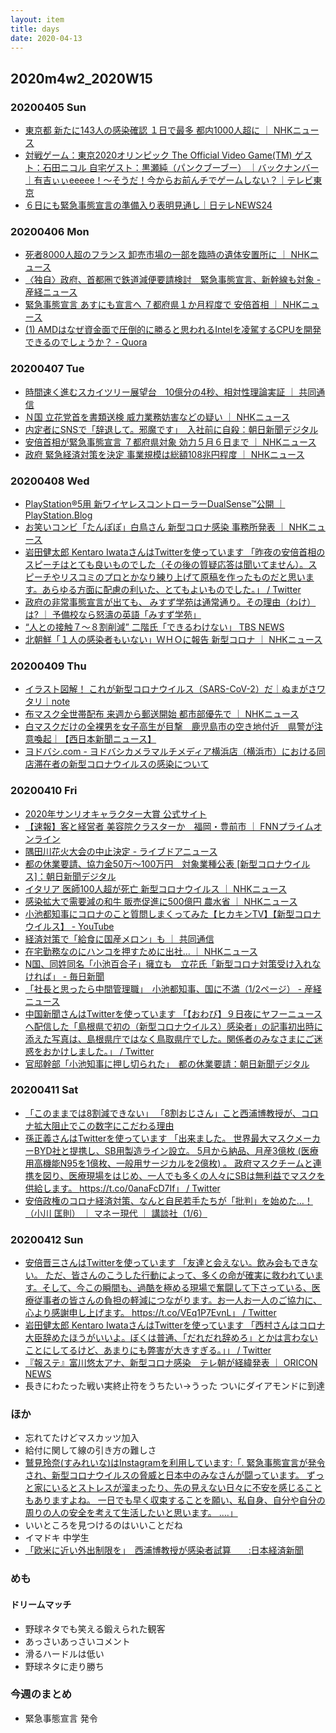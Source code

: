 ```yaml
---
layout: item
title: days
date: 2020-04-13
---
```

## 2020m4w2_2020W15

### 20200405 Sun
- [東京都 新たに143人の感染確認 １日で最多 都内1000人超に ｜ NHKニュース](https://www3.nhk.or.jp/news/html/20200405/k10012369381000.html)
- [対戦ゲーム：東京2020オリンピック The Official Video Game(TM) ゲスト：石田ニコル 自宅ゲスト：黒瀬純（パンクブーブー） ｜バックナンバー｜有吉ぃぃeeeee！～そうだ！今からお前んチでゲームしない？｜テレビ東京](https://www.tv-tokyo.co.jp/ariyoshieeeee/backnumber/index.html?trgt=20200405)
- [６日にも緊急事態宣言の準備入り表明見通し｜日テレNEWS24](https://www.news24.jp/articles/2020/04/05/04620761.html)

### 20200406 Mon
- [死者8000人超のフランス 卸売市場の一部を臨時の遺体安置所に ｜ NHKニュース](https://www3.nhk.or.jp/news/html/20200406/k10012370021000.html)
- [〈独自〉政府、首都圏で鉄道減便要請検討　緊急事態宣言、新幹線も対象 - 産経ニュース](https://www.sankei.com/politics/news/200406/plt2004060009-n1.html)
- [緊急事態宣言 あすにも宣言へ ７都府県１か月程度で 安倍首相 ｜ NHKニュース](https://www3.nhk.or.jp/news/html/20200406/k10012370791000.html)
- [(1) AMDはなぜ資金面で圧倒的に勝ると思われるIntelを凌駕するCPUを開発できるのでしょうか？ - Quora](https://jp.quora.com/AMD-ha-naze-shikin-men-de-attouteki-ni-masaru-to-omoi-wareru-Intel-wo-ryouga-suru-CPU-wo-kaihatsu-dekiru-node-shou-ka)

### 20200407 Tue
- [時間速く進むスカイツリー展望台　10億分の4秒、相対性理論実証 ｜ 共同通信](https://this.kiji.is/619910140409316449)
- [Ｎ国 立花党首を書類送検 威力業務妨害などの疑い ｜ NHKニュース](https://www3.nhk.or.jp/news/html/20200407/k10012372011000.html)
- [内定者にSNSで「辞退して。邪魔です」　入社前に自殺：朝日新聞デジタル](https://www.asahi.com/articles/ASN495JDNN49ULFA011.html)
- [安倍首相が緊急事態宣言 ７都府県対象 効力５月６日まで ｜ NHKニュース](https://www3.nhk.or.jp/news/html/20200407/k10012373011000.html)
- [政府 緊急経済対策を決定 事業規模は総額108兆円程度 ｜ NHKニュース](https://www3.nhk.or.jp/news/html/20200407/k10012373231000.html)

### 20200408 Wed
- [PlayStation®5用 新ワイヤレスコントローラーDualSense™公開 ｜ PlayStation.Blog](https://www.jp.playstation.com/blog/detail/9498/20200408-ps5.html)
- [お笑いコンビ「たんぽぽ」白鳥さん 新型コロナ感染 事務所発表 ｜ NHKニュース](https://www3.nhk.or.jp/news/html/20200408/k10012375311000.html)
- [岩田健太郎 Kentaro IwataさんはTwitterを使っています 「昨夜の安倍首相のスピーチはとても良いものでした（その後の質疑応答は聞いてません）。スピーチやリスコミのプロとかなり練り上げて原稿を作ったものだと思います。あらゆる方面に配慮の利いた、とてもよいものでした。」 / Twitter](https://twitter.com/georgebest1969/status/1247645792623407105)
- [政府の非常事態宣言が出ても、 みすず学苑は通常通り。その理由（わけ）は? ｜ 予備校なら怒濤の英語「みすず学苑」](https://www.misuzu-gakuen.jp/emergency/)
- [“人との接触７～８割削減” 二階氏「できるわけない」 TBS NEWS](https://news.tbs.co.jp/newseye/tbs_newseye3951298.html)
- [北朝鮮「１人の感染者もいない」ＷＨＯに報告 新型コロナ ｜ NHKニュース](https://www3.nhk.or.jp/news/html/20200408/k10012375961000.html)

### 20200409 Thu
- [イラスト図解！ これが新型コロナウイルス（SARS-CoV-2）だ｜ぬまがさワタリ｜note](https://note.com/numagasa/n/n40e78b961a15)
- [布マスク全世帯配布 来週から郵送開始 都市部優先で ｜ NHKニュース](https://www3.nhk.or.jp/news/html/20200409/k10012377121000.html)
- [白マスクだけの全裸男を女子高生が目撃　鹿児島市の空き地付近　県警が注意喚起｜【西日本新聞ニュース】](https://www.nishinippon.co.jp/item/n/599163/)
- [ヨドバシ.com - ヨドバシカメラマルチメディア横浜店（横浜市）における同店滞在者の新型コロナウイルスの感染について](https://www.yodobashi.com/ec/support/news/200409336540/index.html)

### 20200410 Fri
- [2020年サンリオキャラクター大賞 公式サイト](https://ranking.sanrio.co.jp/)
- [【速報】客と経営者 美容院クラスターか　福岡・豊前市 ｜ FNNプライムオンライン](https://this.kiji.is/621179488345506913?c=62479058578587648)
- [隅田川花火大会の中止決定 - ライブドアニュース](https://news.livedoor.com/article/detail/18100896/)
- [都の休業要請、協力金50万～100万円　対象業種公表 [新型コロナウイルス]：朝日新聞デジタル](https://www.asahi.com/articles/ASN4B3QC1N4BUTIL006.html)
- [イタリア 医師100人超が死亡 新型コロナウイルス ｜ NHKニュース](https://www3.nhk.or.jp/news/html/20200410/k10012379061000.html)
- [感染拡大で需要減の和牛 販売促進に500億円 農水省 ｜ NHKニュース](https://www3.nhk.or.jp/news/html/20200411/k10012381471000.html)
- [小池都知事にコロナのこと質問しまくってみた【ヒカキンTV】【新型コロナウイルス】 - YouTube](https://www.youtube.com/watch?v=ofCsslfc-So)
- [経済対策で「給食に国産メロン」も ｜ 共同通信](https://this.kiji.is/621179515888632929)
- [在宅勤務なのにハンコを押すために出社… ｜ NHKニュース](https://www3.nhk.or.jp/news/html/20200411/k10012381401000.html)
- [N国、同姓同名「小池百合子」擁立も　立花氏「新型コロナ対策受け入れなければ」 - 毎日新聞](https://mainichi.jp/senkyo/articles/20200410/k00/00m/010/321000c)
- [「社長と思ったら中間管理職」　小池都知事、国に不満（1/2ページ） - 産経ニュース](https://www.sankei.com/life/news/200410/lif2004100124-n1.html)
- [中国新聞さんはTwitterを使っています 「【おわび】９日夜にヤフーニュースへ配信した「島根県で初の（新型コロナウイルス）感染者」の記事初出時に添えた写真は、島根県庁ではなく鳥取県庁でした。関係者のみなさまにご迷惑をおかけしました。」 / Twitter](https://twitter.com/ChugokuShimbun/status/1248461782538059778)
- [官邸幹部「小池知事に押し切られた」　都の休業要請：朝日新聞デジタル](https://www.asahi.com/articles/ASN4B3Q30N4BULFA004.html)

### 20200411 Sat
- [「このままでは8割減できない」 「8割おじさん」こと西浦博教授が、コロナ拡大阻止でこの数字にこだわる理由](https://www.buzzfeed.com/jp/naokoiwanaga/covid-19-nishiura)
- [孫正義さんはTwitterを使っています 「出来ました。 世界最大マスクメーカーBYD社と提携し、SB用製造ライン設立。 5月から納品、月産3億枚 (医療用高機能N95を1億枚、一般用サージカルを2億枚) 。 政府マスクチームと連携を図り、医療現場をはじめ、一人でも多くの人々にSBは無利益でマスクを供給します。 https://t.co/0anaFcD7If」 / Twitter](https://twitter.com/masason/status/1248929312775921666)
- [安倍政権のコロナ経済対策、なんと自民若手たちが「批判」を始めた…！（小川 匡則） ｜ マネー現代 ｜ 講談社（1/6）](https://gendai.ismedia.jp/articles/-/71731)

### 20200412 Sun
- [安倍晋三さんはTwitterを使っています 「友達と会えない。飲み会もできない。 ただ、皆さんのこうした行動によって、多くの命が確実に救われています。そして、今この瞬間も、過酷を極める現場で奮闘して下さっている、医療従事者の皆さんの負担の軽減につながります。お一人お一人のご協力に、心より感謝申し上げます。 https://t.co/VEq1P7EvnL」 / Twitter](https://twitter.com/AbeShinzo/status/1249127951154712576)
- [岩田健太郎 Kentaro IwataさんはTwitterを使っています 「西村さんはコロナ大臣辞めたほうがいいよ。ぼくは普通、「だれだれ辞めろ」とかは言わないことにしてるけど、あまりにも弊害が大きすぎる。」」 / Twitter](https://twitter.com/georgebest1969/status/1249182560640536576)
- [『報ステ』富川悠太アナ、新型コロナ感染　テレ朝が経緯発表 ｜ ORICON NEWS](https://www.oricon.co.jp/news/2159776/)
- 長きにわたった戦い実終止符をうちたい→うった ついにダイアモンドに到達

### ほか
- 忘れてたけどマスカッツ加入
- 給付に関して線の引き方の難しさ
- [鷲見玲奈(すみれいな)はInstagramを利用しています:「. 緊急事態宣言が発令され、新型コロナウイルスの脅威と日本中のみなさんが闘っています。 ずっと家にいるとストレスが溜まったり、先の見えない日々に不安を感じることもありますよね。 一日でも早く収束することを願い、私自身、自分や自分の周りの人の安全を考えて生活したいと思います。 .…」](https://www.instagram.com/p/B-vIjonDXIx/?utm_source=ig_web_copy_link)
- いいところを見つけるのはいいことだね
- イマドキ 中学生
- [「欧米に近い外出制限を」　西浦博教授が感染者試算　　:日本経済新聞](https://www.nikkei.com/article/DGXMZO57610560T00C20A4MM0000/)

### めも
#### ドリームマッチ
- 野球ネタでも笑える鍛えられた観客
- あっさいあっさいコメント
- 滑るハードルは低い
- 野球ネタに走り勝ち

### 今週のまとめ
- 緊急事態宣言  発令
